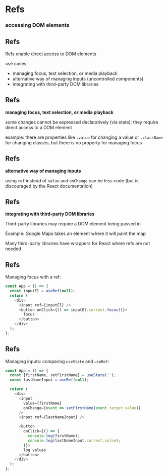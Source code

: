 # Refs

### accessing DOM elements

## Refs

Refs enable direct access to DOM elements

use cases:

- managing focus, text selection, or media playback
- alternative way of managing inputs (uncontrolled components)
- integrating with third-party DOM libraries

## Refs

**managing focus, text selection, or media playback**

some changes cannot be expressed declaratively (via state); they require direct access to a DOM element

example: there are properties like `.value` for changing a value or `.className` for changing classes, but there is no property for managing focus

## Refs

**alternative way of managing inputs**

using `ref` instead of `value` and `onChange` can be less code (but is discouraged by the React documentation)

## Refs

**integrating with third-party DOM libraries**

Third-party libraries may require a DOM element being passed in

Example: Google Maps takes an element where it will paint the map

Many third-party libraries have wrappers for React where refs are not needed

## Refs

Managing focus with a ref:

```js
const App = () => {
  const inputEl = useRef(null);
  return (
    <div>
      <input ref={inputEl} />
      <button onClick={() => inputEl.current.focus()}>
        focus
      </button>
    </div>
  );
};
```

## Refs

Managing inputs: comparing `useState` and `useRef`:

```js
const App = () => {
  const [firstName, setFirstName] = useState('');
  const lastNameInput = useRef(null);

  return (
    <div>
      <input
        value={firstName}
        onChange={event => setFirstName(event.target.value)}
      />
      <input ref={lastNameInput} />

      <button
        onClick={() => {
          console.log(firstName);
          console.log(lastNameInput.current.value);
        }}>
        log values
      </button>
    </div>
  );
};
```
